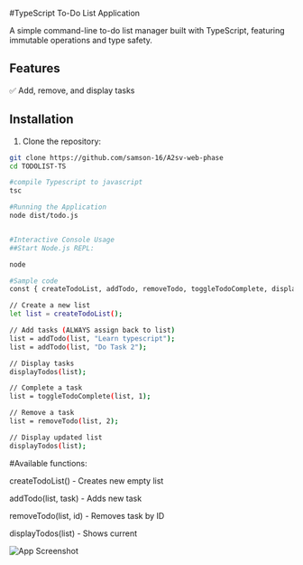 #TypeScript To-Do List Application

A simple command-line to-do list manager built with TypeScript, featuring immutable operations and type safety.

## Features

✅ Add, remove, and display tasks


## Installation

1. Clone the repository:
```bash
git clone https://github.com/samson-16/A2sv-web-phase
cd TODOLIST-TS

#compile Typescript to javascript 
tsc

#Running the Application
node dist/todo.js


#Interactive Console Usage
##Start Node.js REPL:

node

#Sample code
const { createTodoList, addTodo, removeTodo, toggleTodoComplete, displayTodos } = require('./dist/todo.js');

// Create a new list
let list = createTodoList();

// Add tasks (ALWAYS assign back to list)
list = addTodo(list, "Learn typescript");
list = addTodo(list, "Do Task 2");

// Display tasks
displayTodos(list);

// Complete a task
list = toggleTodoComplete(list, 1);

// Remove a task
list = removeTodo(list, 2);

// Display updated list
displayTodos(list);
```

#Available functions:

createTodoList() - Creates new empty list

addTodo(list, task) - Adds new task

removeTodo(list, id) - Removes task by ID

displayTodos(list) - Shows current 


![App Screenshot](screenshots/image.png)